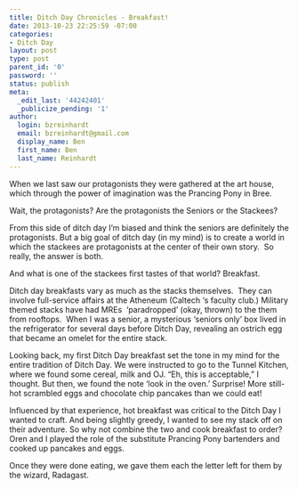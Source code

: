 ```yaml
---
title: Ditch Day Chronicles - Breakfast!
date: 2013-10-23 22:25:59 -07:00
categories:
- Ditch Day
layout: post
type: post
parent_id: '0'
password: ''
status: publish
meta:
  _edit_last: '44242401'
  _publicize_pending: '1'
author:
  login: bzreinhardt
  email: bzreinhardt@gmail.com
  display_name: Ben
  first_name: Ben
  last_name: Reinhardt
---
```


<p>When we last saw our protagonists they were gathered at the art house, which through the power of imagination was the Prancing Pony in Bree.</p>
<p>Wait, the protagonists? Are the protagonists the Seniors or the Stackees?</p>
<p>From this side of ditch day I’m biased and think the seniors are definitely the protagonists. But a big goal of ditch day (in my mind) is to create a world in which the stackees are protagonists at the center of their own story.  So really, the answer is both.</p>
<p>And what is one of the stackees first tastes of that world? Breakfast.</p>
<p>Ditch day breakfasts vary as much as the stacks themselves.  They can involve full-service affairs at the Atheneum (Caltech ‘s faculty club.) Military themed stacks have had MREs  ‘paradropped’ (okay, thrown) to the them from rooftops.  When I was a senior, a mysterious ‘seniors only’ box lived in the refrigerator for several days before Ditch Day, revealing an ostrich egg that became an omelet for the entire stack.</p>
<p>Looking back, my first Ditch Day breakfast set the tone in my mind for the entire tradition of Ditch Day. We were instructed to go to the Tunnel Kitchen, where we found some cereal, milk and OJ. “Eh, this is acceptable,” I thought. But then, we found the note ‘look in the oven.’ Surprise! More still-hot scrambled eggs and chocolate chip pancakes than we could eat!</p>
<p>Influenced by that experience, hot breakfast was critical to the Ditch Day I wanted to craft. And being slightly greedy, I wanted to see my stack off on their adventure. So why not combine the two and cook breakfast to order? Oren and I played the role of the substitute Prancing Pony bartenders and cooked up pancakes and eggs.</p>
<p>Once they were done eating, we gave them each the letter left for them by the wizard, Radagast.</p>
